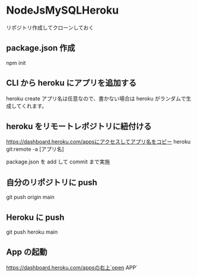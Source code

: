 # NodeJsMySQLHeroku

リポジトリ作成してクローンしておく

## package.json 作成

npm init

## CLI から heroku にアプリを追加する

heroku create
アプリ名は任意なので、書かない場合は heroku がランダムで生成してくれます。

## heroku をリモートレポジトリに紐付ける

https://dashboard.heroku.com/appsにアクセスしてアプリ名をコピー
heroku git:remote -a [アプリ名]

package.json を add して commit まで実施

## 自分のリポジトリに push

git push origin main

## Heroku に push

git push heroku main

## App の起動

https://dashboard.heroku.com/appsの右上`open APP`
